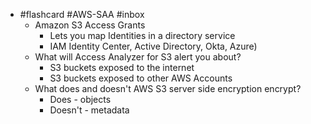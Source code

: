 - #flashcard #AWS-SAA #inbox
	- Amazon S3 Access Grants
		- Lets you map Identities in a directory service
		- IAM Identity Center, Active Directory, Okta, Azure)
	- What will Access Analyzer for S3 alert you about?
		- S3 buckets exposed to the internet
		- S3 buckets exposed to other AWS Accounts
	- What does and doesn't AWS S3 server side encryption encrypt?
		- Does - objects
		- Doesn't - metadata